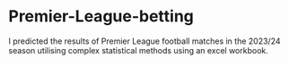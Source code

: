 # Premier-League-betting
I predicted the results of Premier League football matches in the 2023/24 season utilising complex statistical methods using an excel workbook.
